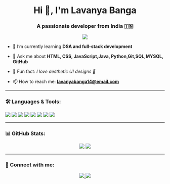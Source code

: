 <h1 align="center">Hi 👋, I'm Lavanya Banga</h1>
<h3 align="center">A passionate developer from India 🇮🇳</h3>

<p align="center">
  <img src="https://readme-typing-svg.demolab.com/?lines=3rd+Year+B.Tech+Student;Passionate+Web+Developer;DSA+Learner+%F0%9F%A7%90;Loves+to+build+cool+projects!" />
</p>

- 🌱 I’m currently learning **DSA and full-stack development**

- 💬 Ask me about **HTML, CSS, JavaScript,Java, Python,Git,SQL,MYSQL, GitHub**

- 🌟 Fun fact: *I love aesthetic UI designs 💖*

- 📫 How to reach me: **lavanyabanga14@email.com**

---

### 🛠️ Languages & Tools:
<p>
  <img src="https://img.shields.io/badge/Python-3776AB?style=flat&logo=python&logoColor=white" />
  <img src="https://img.shields.io/badge/HTML5-e34c26?style=flat&logo=html5&logoColor=white" />
  <img src="https://img.shields.io/badge/CSS3-1572B6?style=flat&logo=css3&logoColor=white" />
   <img src="https://img.shields.io/badge/SQL-1572B6?style=flat&logo=css3&logoColor=white" />
  <img src="https://img.shields.io/badge/MYSQL-1572B6?style=flat&logo=css3&logoColor=white" />
  <img src="https://img.shields.io/badge/JavaScript-F7DF1E?style=flat&logo=javascript&logoColor=black" />
   <img src="https://img.shields.io/badge/Java-F7DF1E?style=flat&logo=Java&logoColor=black" />
  <img src="https://img.shields.io/badge/GitHub-100000?style=flat&logo=github&logoColor=white" />
</p>

---

### 📊 GitHub Stats:
<p align="center">
  <img src="https://github-readme-stats.vercel.app/api?username=lavanyabanga&show_icons=true&theme=radical" />
  <img src="https://github-readme-streak-stats.herokuapp.com/?user=lavanyabanga&theme=radical" />
</p>

---

### 🔗 Connect with me:
<p align="center">
  <a href="https://www.linkedin.com/in/lavanyabanga" target="_blank">
    <img src="https://img.shields.io/badge/LinkedIn-0A66C2?style=flat&logo=linkedin&logoColor=white" />
  </a>
  <a href="mailto:lavanyabanga@email.com">
    <img src="https://img.shields.io/badge/Gmail-D14836?style=flat&logo=gmail&logoColor=white" />
  </a>
</p>

<!--
**LavanyaBanga/LavanyaBanga** is a ✨ _special_ ✨ repository because its `README.md` (this file) appears on your GitHub profile.

Here are some ideas to get you started:

- 🔭 I’m currently working on ...
- 🌱 I’m currently learning ...
- 👯 I’m looking to collaborate on ...
- 🤔 I’m looking for help with ...
- 💬 Ask me about ...
- 📫 How to reach me: ...
- 😄 Pronouns: ...
- ⚡ Fun fact: ...
-->
